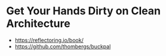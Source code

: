 # Get Your Hands Dirty on Clean Architecture

- https://reflectoring.io/book/
- https://github.com/thombergs/buckpal
